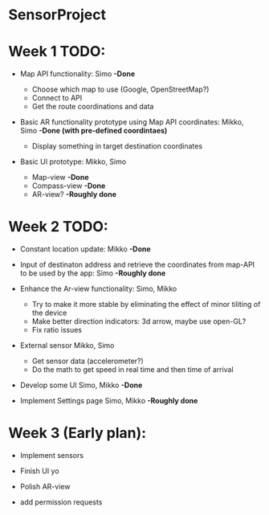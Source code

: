 # SensorProject

# Week 1 TODO:

- Map API functionality: Simo   **-Done**
  - Choose which map to use (Google, OpenStreetMap?)
  - Connect to API
  - Get the route coordinations and data
  
 
- Basic AR functionality prototype using Map API coordinates: Mikko, Simo     **-Done (with pre-defined coordintaes)**
  - Display something in target destination coordinates
  
  
  
- Basic UI prototype: Mikko, Simo
  - Map-view  **-Done**
  - Compass-view  **-Done**
  - AR-view?  **-Roughly done**
  
  
# Week 2 TODO:
- Constant location update: Mikko **-Done**
- Input of destinaton address and retrieve the coordinates from map-API to be used by the app: Simo **-Roughly done**

- Enhance the Ar-view functionality: Simo, Mikko
  - Try to make it more stable by eliminating the effect of minor tiliting of the device
  - Make better direction indicators: 3d arrow, maybe use open-GL?
  - Fix ratio issues

- External sensor Mikko, Simo
  - Get sensor data (accelerometer?)
  - Do the math to get speed in real time and then time of arrival
  
- Develop some UI Simo, Mikko **-Done**
  
- Implement Settings page Simo, Mikko **-Roughly done**
  
# Week 3 (Early plan):
  - Implement sensors
  
  - Finish UI yo
  
  - Polish AR-view
  
  - add permission requests

